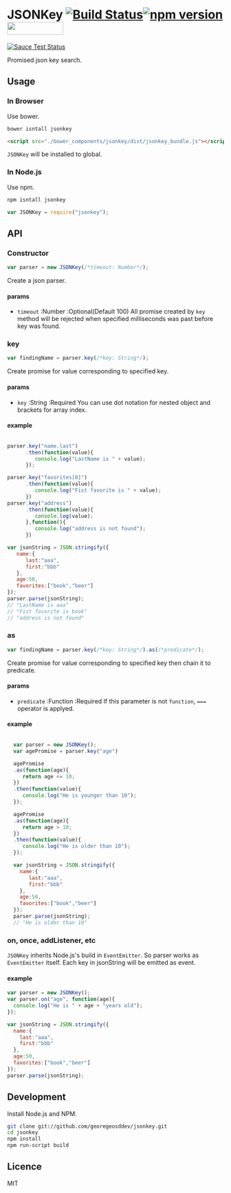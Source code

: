 # JSONKey [![Build Status](https://travis-ci.org/georgeOsdDev/jsonkey.svg?branch=master)](https://travis-ci.org/georgeOsdDev/jsonkey)[![npm version](https://badge.fury.io/js/jsonkey.svg)](http://badge.fury.io/js/jsonkey) <img src="https//benschwarz.github.io/bower-badges/badge@2x.png" width="130" height="30">

[![Sauce Test Status](https://saucelabs.com/browser-matrix/georgeosddev_jsonkey.svg)](https://saucelabs.com/u/georgeosddev_jsonkey)

Promised json key search.

## Usage

### In Browser

Use bower.
```bash
bower isntall jsonkey
```

```html
<script src="./bower_components/jsonkey/dist/jsonkey_bundle.js"></script>
```
`JSONKey` will be installed to global.


### In Node.js
Use npm.

```bash
npm isntall jsonkey
```

```javascript
var JSONKey = require("jsonkey");
```


## API

### Constructor

```javascript
var parser = new JSONKey(/*timeout: Number*/);
```
Create a json parser.

#### params

 * `timeout` :Number :Optional(Default 100)
   All promise created by `key` method will be rejected when specified milliseconds was past before key was found.

### key

```javascript
var findingName = parser.key(/*key: String*/);
```

Create promise for value corresponding to specified key.

#### params

 * `key` :String :Required
   You can use dot notation for nested object and brackets for array index.

#### example

```javascript

parser.key("name.last")
      .then(function(value){
         console.log("LastName is " + value);
      });

parser.key("favorites[0]")
      .then(function(value){
         console.log("Fist favorite is " + value);
      })
parser.key("address")
      .then(function(value){
         console.log(value);
      },function(){
         console.log("address is not found");
      })

var jsonString = JSON.stringify({
   name:{
      last:"aaa",
      first:"bbb"
   },
   age:50,
   favorites:["book","beer"]
});
parser.parse(jsonString);
// "LastName is aaa"
// "Fist favorite is book"
// "address is not found"
```

### as

```javascript
var findingName = parser.key(/*key: String*/).as(/*predicate*/);
```

Create promise for value corresponding to specified key then chain it to predicate.

#### params

* `predicate` :Function :Required
   If this parameter is not `function`, `===` operator is applyed.

#### example

```javascript

  var parser = new JSONKey();
  var agePromise = parser.key("age")

  agePromise
  .as(function(age){
     return age <= 10;
  })
  .then(function(value){
     console.log("He is younger than 10");
  });

  agePromise
  .as(function(age){
     return age > 10;
  })
  .then(function(value){
     console.log("He is older than 10");
  });

  var jsonString = JSON.stringify({
    name:{
       last:"aaa",
       first:"bbb"
    },
    age:50,
    favorites:["book","beer"]
  });
  parser.parse(jsonString);
  // "He is older than 10"
```

### on, once, addListener, etc

`JSONKey` inherits Node.js's build in `EventEmitter`.
So parser works as `EventEmitter` itself.
Each key in jsonString will be emitted as event.

#### example

```javascript
var parser = new JSONKey();
var parser.on("age", function(age){
  console.log("He is " + age + "years old");
});

var jsonString = JSON.stringify({
  name:{
    last:"aaa",
    first:"bbb"
  },
  age:50,
  favorites:["book","beer"]
});
parser.parse(jsonString);
```


## Development

Install Node.js and NPM.

```bash
git clone git://github.com/georegeosddev/jsonkey.git
cd jsonkey
npm install
npm run-script build
```


## Licence
MIT
